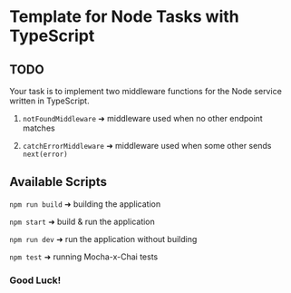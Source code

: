 # Template for Node Tasks with TypeScript

## TODO

Your task is to implement two middleware functions for the Node service written in TypeScript.

1. `notFoundMiddleware` ➜ middleware used when no other endpoint matches

2. `catchErrorMiddleware` ➜ middleware used when some other sends `next(error)`

## Available Scripts

`npm run build` ➜ building the application

`npm start` ➜ build & run the application

`npm run dev` ➜ run the application without building

`npm test` ➜ running Mocha-x-Chai tests


### Good Luck!
